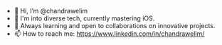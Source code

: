- 👋 Hi, I’m @chandrawelim
- 👀 I'm into diverse tech, currently mastering iOS.
- 🌱 Always learning and open to collaborations on innovative projects.
- 📫 How to reach me: https://www.linkedin.com/in/chandrawelim/

<!---
chandrawelim/chandrawelim is a ✨ special ✨ repository because its `README.md` (this file) appears on your GitHub profile.
You can click the Preview link to take a look at your changes.
--->
